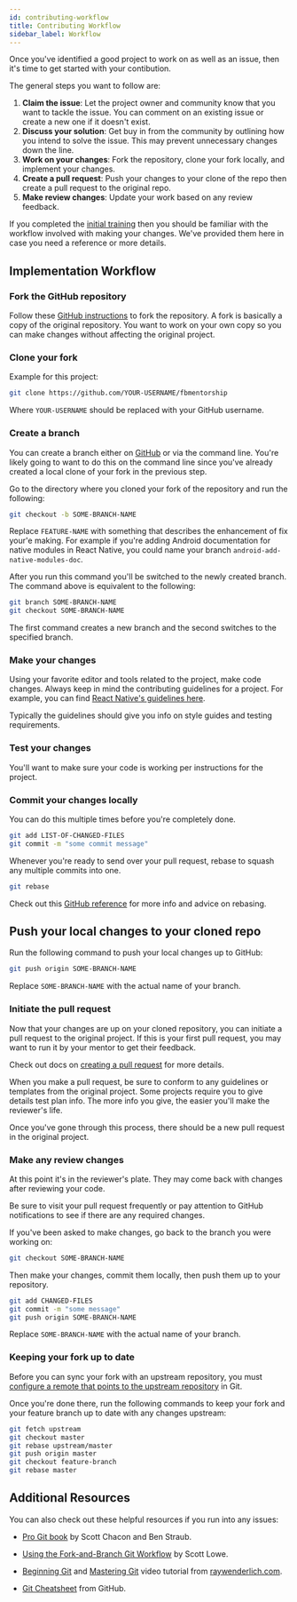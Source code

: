 ```yaml
---
id: contributing-workflow
title: Contributing Workflow
sidebar_label: Workflow
---
```


Once you've identified a good project to work on as well as an issue, then it's time to get started with your contibution.

The general steps you want to follow are:

1. **Claim the issue**: Let the project owner and community know that you want to tackle the issue. You can comment on an existing issue or create a new one if it doesn't exist.
1. **Discuss your solution**: Get buy in from the community by outlining how you intend to solve the issue. This may prevent unnecessary changes down the line.
1. **Work on your changes**: Fork the repository, clone your fork locally, and implement your changes.
1. **Create a pull request**: Push your changes to your clone of the repo then create a pull request to the original repo.
1. **Make review changes**: Update your work based on any review feedback.

If you completed the [initial training](ContributingGettingStarted.md#initial-training) then you should be familiar with the workflow involved with making your changes. We've provided them here in case you need a reference or more details.

## Implementation Workflow

### Fork the GitHub repository

Follow these [GitHub instructions](https://help.github.com/articles/fork-a-repo/) to fork the repository. A fork is basically a copy of the original repository. You want to work on your own copy so you can make changes without affecting the original project.

### Clone your fork

Example for this project:

```bash
git clone https://github.com/YOUR-USERNAME/fbmentorship
```

Where `YOUR-USERNAME` should be replaced with your GitHub username.

### Create a branch

You can create a branch either on [GitHub](https://help.github.com/articles/creating-and-deleting-branches-within-your-repository/) or via the command line. You're likely going to want to do this on the command line since you've already created a local clone of your fork in the previous step.

Go to the directory where you cloned your fork of the repository and run the following:

```bash
git checkout -b SOME-BRANCH-NAME
```

Replace `FEATURE-NAME` with something that describes the enhancement of fix your'e making. For example if you're adding Android documentation for native modules in React Native, you could name your branch `android-add-native-modules-doc`.

After you run this command you'll be switched to the newly created branch. The command above is equivalent to the following:

```bash
git branch SOME-BRANCH-NAME
git checkout SOME-BRANCH-NAME
```

The first command creates a new branch and the second switches to the specified branch.

### Make your changes

Using your favorite editor and tools related to the project, make code changes. Always keep in mind the contributing guidelines for a project. For example, you can find [React Native's guidelines here](https://github.com/facebook/react-native/blob/master/CONTRIBUTING.md).

Typically the guidelines should give you info on style guides and testing requirements.

### Test your changes

You'll want to make sure your code is working per instructions for the project.

### Commit your changes locally

You can do this multiple times before you're completely done.

```bash
git add LIST-OF-CHANGED-FILES
git commit -m "some commit message"
```

Whenever you're ready to send over your pull request, rebase to squash any multiple commits into one.

```bash
git rebase
```

Check out this [GitHub reference](https://help.github.com/articles/using-git-rebase-on-the-command-line/) for more info and advice on rebasing.

## Push your local changes to your cloned repo

Run the following command to push your local changes up to GitHub:

```bash
git push origin SOME-BRANCH-NAME
```

Replace `SOME-BRANCH-NAME` with the actual name of your branch.

### Initiate the pull request

Now that your changes are up on your cloned repository, you can initiate a pull request to the original project. If this is your first pull request, you may want to run it by your mentor to get their feedback.

Check out docs on [creating a pull request](https://help.github.com/articles/creating-a-pull-request/) for more details.

When you make a pull request, be sure to conform to any guidelines or templates from the original project. Some projects require you to give details test plan info. The more info you give, the easier you'll make the reviewer's life.

Once you've gone through this process, there should be a new pull request in the original project.

### Make any review changes

At this point it's in the reviewer's plate. They may come back with changes after reviewing your code.

Be sure to visit your pull request frequently or pay attention to GitHub notifications to see if there are any required changes.

If you've been asked to make changes, go back to the branch you were working on:

```bash
git checkout SOME-BRANCH-NAME
```

Then make your changes, commit them locally, then push them up to your repository.

```bash
git add CHANGED-FILES
git commit -m "some message"
git push origin SOME-BRANCH-NAME
```

Replace `SOME-BRANCH-NAME` with the actual name of your branch.

### Keeping your fork up to date

Before you can sync your fork with an upstream repository, you must [configure a remote that points to the upstream repository](https://help.github.com/articles/configuring-a-remote-for-a-fork/) in Git.

Once you're done there, run the following commands to keep your fork and your feature branch up to date with any changes upstream:

```bash
git fetch upstream
git checkout master
git rebase upstream/master
git push origin master
git checkout feature-branch
git rebase master
```

## Additional Resources

You can also check out these helpful resources if you run into any issues:

* [Pro Git book](https://git-scm.com/book/en/v2) by Scott Chacon and Ben Straub.

* [Using the Fork-and-Branch Git Workflow](http://blog.scottlowe.org/2015/01/27/using-fork-branch-git-workflow/) by Scott Lowe.

* [Beginning Git](https://videos.raywenderlich.com/courses/86-beginning-git/lessons/1) and [Mastering Git](https://videos.raywenderlich.com/courses/87-mastering-git/lessons/1) video tutorial from [raywenderlich.com](https://www.raywenderlich.com/).

* [Git Cheatsheet](https://services.github.com/kit/downloads/github-git-cheat-sheet.pdf) from GitHub.
